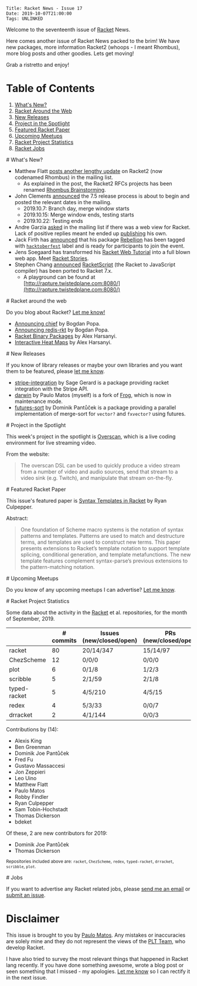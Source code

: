     Title: Racket News - Issue 17
    Date: 2019-10-07T21:00:00
	Tags: UNLINKED
	
Welcome to the seventeenth issue of [Racket](https://www.racket-lang.org) News. 
	
Here comes another issue of Racket News packed to the brim! We have new packages, more information Racket2 (whoops - I meant Rhombus), more blog posts and other goodies. Lets get moving! 

Grab a ristretto and enjoy!

# Table of Contents

1. [What's New?](#whatsnew)
2. [Racket Around the Web](#aroundtheweb)
3. [New Releases](#newreleases)
4. [Project in the Spotlight](#spotlight)
5. [Featured Racket Paper](#featuredpaper)
6. [Upcoming Meetups](#meetups)
7. [Racket Project Statistics](#stats)
8. [Racket Jobs](#jobs)

<div id='whatsnew'/>
# What's New?

* Matthew Flatt [posts another lengthy update](https://groups.google.com/d/msg/racket-users/-x_M5wIhtWk/V47eL30HCgAJ) on Racket2 (now codenamed Rhombus) in the mailing list.
  * As explained in the post, the Racket2 RFCs projects has been renamed [Rhombus Brainstorming](https://github.com/racket/rhombus-brainstorming).
* John Clements [announced](https://groups.google.com/d/msg/racket-dev/Pm-fc7mP9WU/re60629DBwAJ) the 7.5 release process is about to begin and posted the relevant dates in the mailing.
  * 2019.10.7:  Branch day, merge window starts 
  * 2019.10.15: Merge window ends, testing starts 
  * 2019.10.22: Testing ends 
* Andre Garzia [asked](https://groups.google.com/d/msg/racket-users/G6jvOJqUST4/VqX2bAzZBAAJ) in the mailing list if there was a web view for Racket. Lack of positive replies meant he ended up [publishing](https://groups.google.com/d/msg/racket-users/33LwmR_eGRE/RryfMyo2BAAJ) his own.
* Jack Firth has [announced](https://groups.google.com/d/msg/racket-users/YyjOTE3AlO0/GCwG0scDCQAJ) that his package [Rebellion](https://github.com/jackfirth/rebellion) has been tagged with [`hacktoberfest`](https://hacktoberfest.digitalocean.com/) label and is ready for participants to join the event. 
* Jens Soegaard has transformed his [Racket Web Tutorial](https://github.com/soegaard/web-tutorial) into a full blown web app. Meet [Racket Stories](https://racket-stories.com/).
* Stephen Chang [announced](https://groups.google.com/d/msg/racket-users/SUiC-1LevDY/hkBujppkCQAJ) [RacketScript](https://github.com/vishesh/racketscript) (the Racket to JavaScript compiler) has been ported to Racket 7.x.
  * A playground can be found at [http://rapture.twistedplane.com:8080/](http://rapture.twistedplane.com:8080/)

<div id='aroundtheweb'/>
# Racket around the web

Do you blog about Racket? [Let me know!](mailto:pmatos@linki.tools)

* [Announcing chief](https://defn.io/2019/09/20/ann-chief/) by Bogdan Popa.
* [Announcing redis-rkt](https://defn.io/2019/10/06/ann-redis-rkt/) by Bogdan Popa.
* [Racket Binary Packages](https://alex-hhh.github.io/2019/09/racket-binary-packages.html) by Alex Harsanyi.
* [Interactive Heat Maps](https://alex-hhh.github.io/2019/09/interactive-heat-maps.html) by Alex Harsanyi.

<div id='newreleases'/>
# New Releases

If you know of library releases or maybe your own libraries and you want them to be featured, please [let me know](mailto:pmatos@linki.tools).

* [stripe-integration](https://github.com/zyrolasting/stripe-integration/) by Sage Gerard is a package providing racket integration with the Stripe API.
* [darwin](https://github.com/pmatos/darwin) by Paulo Matos (myself) is a fork of [Frog](https://github.com/greghendershott/frog), which is now in maintenance mode.
* [futures-sort](https://github.com/dzoep/futures-sort) by Dominik Pantůček is a package providing a parallel implementation of merge-sort for `vector?` and `fxvector?` using futures.

<div id='spotlight'/>
# Project in the Spotlight

This week's project in the spotlight is [Overscan](https://www.overscan.tv/), which is a live coding environment for live streaming video.

From the website:

> The overscan DSL can be used to quickly produce a video stream from a number of video and audio sources, send that stream to a video sink (e.g. Twitch), and manipulate that stream on-the-fly.

<div id='featuredpaper'/>
# Featured Racket Paper

This issue's featured paper is [Syntax Templates in Racket](https://drive.google.com/open?id=1QZKJArx8XlSGOY4A-8uDvFBmhQZXqNsk) by Ryan Culpepper. 

Abstract:

> One foundation of Scheme macro systems is the notation of syntax patterns and templates. Patterns are used to match and destructure terms, and templates are used to construct new terms. This paper presents extensions to Racket’s template notation to support template splicing, conditional generation, and template metafunctions. The new template features complement syntax-parse’s previous extensions to the pattern-matching notation.

<div id='meetups'/>
# Upcoming Meetups

Do you know of any upcoming meetups I can advertise? [Let me know](mailto:pmatos@linki.tools).

<div id='stats'/>
# Racket Project Statistics

Some data about the activity in the [Racket](https://github.com/racket) et al. repositories, for the month of September, 2019.


<!-- Repo racket -->
<!-- # Commits: 80 -->
<!-- Issues: 20/14/347 -->
<!-- PRs: 15/14/97 -->

<!-- Repo ChezScheme -->
<!-- # Commits: 12 -->
<!-- Issues: 0/0/0 -->
<!-- PRs: 0/0/0 -->

<!-- Repo plot -->
<!-- # Commits: 6 -->
<!-- Issues: 0/1/8 -->
<!-- PRs: 1/2/3 -->

<!-- Repo scribble -->
<!-- # Commits: 5 -->
<!-- Issues: 2/1/59 -->
<!-- PRs: 2/1/8 -->

<!-- Repo typed-racket -->
<!-- # Commits: 5 -->
<!-- Issues: 4/5/210 -->
<!-- PRs: 4/5/15 -->

<!-- Repo redex -->
<!-- # Commits: 4 -->
<!-- Issues: 5/3/33 -->
<!-- PRs: 0/0/7 -->

<!-- Repo drracket -->
<!-- # Commits: 2 -->
<!-- Issues: 4/1/144 -->
<!-- PRs: 0/0/3 -->

<div class="table-wrapper">
<table class="fl-table">
<thead>
<tr><th></th><th># commits</th><th>Issues (new/closed/open)</th><th>PRs (new/closed/open)</th></tr>
</thead>
<tr><td>racket</td><td>80</td>           <td>20/14/347</td>        <td>15/14/97</td></tr>
<tr><td>ChezScheme</td><td>12</td>       <td>0/0/0</td>            <td>0/0/0</td></tr>
<tr><td>plot</td><td>6</td>              <td>0/1/8</td>            <td>1/2/3</td></tr>
<tr><td>scribble</td><td>5</td>          <td>2/1/59</td>           <td>2/1/8</td></tr>
<tr><td>typed-racket</td><td>5</td>      <td>4/5/210</td>          <td>4/5/15</td></tr>
<tr><td>redex</td><td>4</td>             <td>5/3/33</td>           <td>0/0/7</td></tr>
<tr><td>drracket</td><td>2</td>          <td>4/1/144</td>         <td>0/0/3</td></tr>
</table>
</div>

Contributions by (14):

* Alexis King
* Ben Greenman
* Dominik Joe Pantůček
* Fred Fu
* Gustavo Massaccesi
* Jon Zeppieri
* Leo Uino
* Matthew Flatt
* Paulo Matos
* Robby Findler
* Ryan Culpepper
* Sam Tobin-Hochstadt
* Thomas Dickerson
* bdeket

Of these, 2 are new contributors for 2019:

* Dominik Joe Pantůček
* Thomas Dickerson

<small>Repositories included above are: `racket`, `ChezScheme`, `redex`, `typed-racket`, `drracket`, `scribble`, `plot`.</small>

<div id='jobs'/>
# Jobs

If you want to advertise any Racket related jobs, please [send me an email](mailto:pmatos@linki.tools) or [submit an issue](https://gitlab.com/racket-news/racket-news.gitlab.io/issues).

# Disclaimer

This issue is brought to you by [Paulo Matos](mailto:pmatos@linki.tools). Any mistakes or inaccuracies are solely mine and
they do not represent the views of the [PLT Team](http://www.racket-lang.org/team.html), who develop Racket.

I have also tried to survey the most relevant things that happened in Racket lang recently. If you have done something awesome, wrote a blog post or seen something that I missed - my apologies. [Let me know](mailto:pmatos@linki.tools) so I can rectify it in the next issue.
